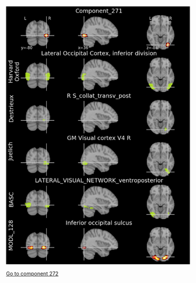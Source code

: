 


![271](preliminary/271.jpg "Component 271")

[Go to component 272](https://parietal-inria.github.io/MODL_atlas/1024/272 "Component 272")
